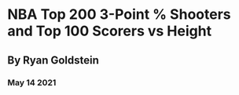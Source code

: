 # NBA Top 200 3-Point % Shooters and Top 100 Scorers vs Height
## By Ryan Goldstein
### May 14 2021
